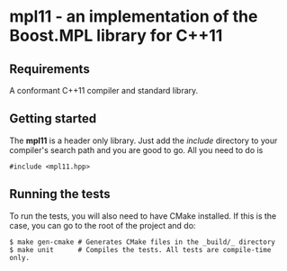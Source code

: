 # mpl11 - an implementation of the Boost.MPL library for C++11

## Requirements
A conformant C++11 compiler and standard library.


## Getting started
The __mpl11__ is a header only library. Just add the _include_ directory to
your compiler's search path and you are good to go. All you need to do is

    #include <mpl11.hpp>


## Running the tests
To run the tests, you will also need to have CMake installed.
If this is the case, you can go to the root of the project and do:

    $ make gen-cmake # Generates CMake files in the _build/_ directory
    $ make unit      # Compiles the tests. All tests are compile-time only.
